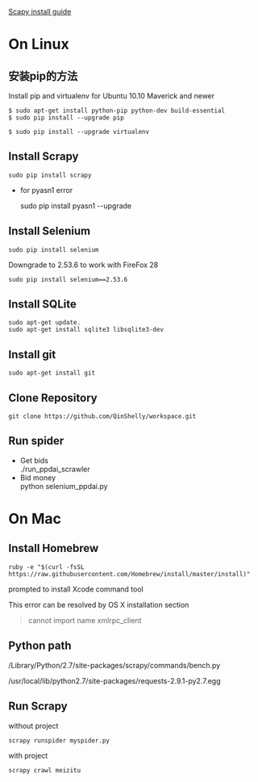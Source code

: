 [Scapy install guide](http://doc.scrapy.org/en/latest/intro/install.html)

# On Linux #
## 安装pip的方法 ##
Install pip and virtualenv for Ubuntu 10.10 Maverick and newer
 
    $ sudo apt-get install python-pip python-dev build-essential 
    $ sudo pip install --upgrade pip 

    $ sudo pip install --upgrade virtualenv 

## Install Scrapy ##
    sudo pip install scrapy

- for pyasn1 error

    sudo pip install pyasn1 --upgrade

## Install Selenium ##
	sudo pip install selenium
Downgrade to 2.53.6 to work with FireFox 28   
	
`sudo pip install selenium==2.53.6`

## Install SQLite ##
	sudo apt-get update.
	sudo apt-get install sqlite3 libsqlite3-dev

## Install git ##
	sudo apt-get install git

## Clone Repository ##
	git clone https://github.com/QinShelly/workspace.git

## Run spider ##
- Get bids  
	./run_ppdai_scrawler
- Bid money  
	python selenium_ppdai.py

# On Mac #
## Install Homebrew ##
    ruby -e "$(curl -fsSL https://raw.githubusercontent.com/Homebrew/install/master/install)"

prompted to install Xcode command tool

This error can be resolved by OS X installation section
> cannot import name xmlrpc_client

## Python path ##
/Library/Python/2.7/site-packages/scrapy/commands/bench.py

/usr/local/lib/python2.7/site-packages/requests-2.9.1-py2.7.egg

## Run Scrapy ##
without project

    scrapy runspider myspider.py

with project
    
    scrapy crawl meizitu
